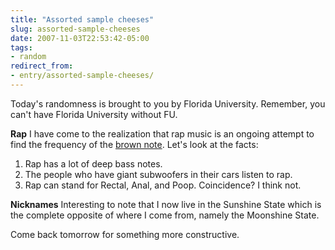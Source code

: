 ```yaml
---
title: "Assorted sample cheeses"
slug: assorted-sample-cheeses
date: 2007-11-03T22:53:42-05:00
tags:
- random
redirect_from:
- entry/assorted-sample-cheeses/
---
```

Today's randomness is brought to you by Florida University. Remember, you can't have Florida University without FU.

**Rap**
I have come to the realization that rap music is an ongoing attempt to find the frequency of the [brown note](http://en.wikipedia.org/wiki/Brown_note). Let's look at the facts:
1) Rap has a lot of deep bass notes.
2) The people who have giant subwoofers in their cars listen to rap.
3) Rap can stand for Rectal, Anal, and Poop.
Coincidence? I think not.

**Nicknames**
Interesting to note that I now live in the Sunshine State which is the complete opposite of where I come from, namely the Moonshine State.

Come back tomorrow for something more constructive.

